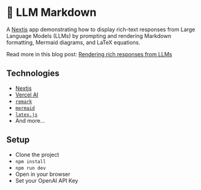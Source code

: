 # 📝 LLM Markdown

A [Nextjs](https://nextjs.org) app demonstrating how to display rich-text responses from Large Language Models (LLMs) by prompting and rendering Markdown formatting, Mermaid diagrams, and LaTeX equations.

Read more in this blog post: [Rendering rich responses from LLMs](https://www.skovy.dev/blog/vercel-ai-rendering-markdown)

## Technologies

- [Nextjs](https://nextjs.org)
- [Vercel AI](https://sdk.vercel.ai/docs)
- [`remark`](https://remark.js.org)
- [`mermaid`](https://mermaid.js.org)
- [`latex.js`](https://latex.js.org)
- And more...

## Setup

- Clone the project
- `npm install`
- `npm run dev`
- Open in your browser
- Set your OpenAI API Key
